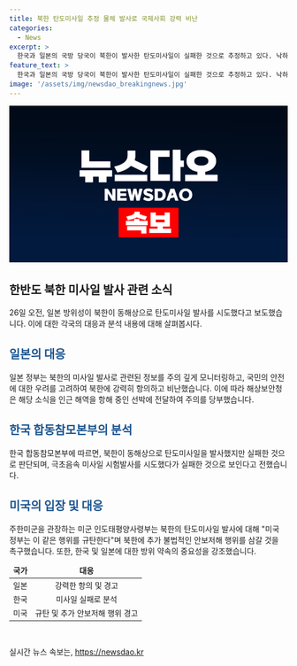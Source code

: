 ```yaml
---
title: 북한 탄도미사일 추정 물체 발사로 국제사회 강력 비난
categories:
  - News
excerpt: >
  한국과 일본의 국방 당국이 북한이 발사한 탄도미사일이 실패한 것으로 추정하고 있다. 낙하 지점은 일본의 배타적 경제수역 바깥으로, 일본 정부는 국민의 안전과 밀접한 문제로 이를 비난하고 있다. 미국은 이 행위를 규탄하며 한국과 일본에 대한 방위 약속을 재확인했다. 한국 합동참모본부는 극초음속 미사일 발사 시도가 실패한 것으로 판단하고 있으며, 항해 중인 선박에 주의를 당부하고 있다. (148자)
feature_text: >
  한국과 일본의 국방 당국이 북한이 발사한 탄도미사일이 실패한 것으로 추정하고 있다. 낙하 지점은 일본의 배타적 경제수역 바깥으로, 일본 정부는 국민의 안전과 밀접한 문제로 이를 비난하고 있다. 미국은 이 행위를 규탄하며 한국과 일본에 대한 방위 약속을 재확인했다. 한국 합동참모본부는 극초음속 미사일 발사 시도가 실패한 것으로 판단하고 있으며, 항해 중인 선박에 주의를 당부하고 있다. (148자)
image: '/assets/img/newsdao_breakingnews.jpg'
---
```


<p><img src="/assets/img/newsdao_breakingnews.jpg" alt="implanttips 속보" /></p>

<h2 data-ke-size="size26">한반도 북한 미사일 발사 관련 소식</h2>

<p data-ke-size="size16">26일 오전, 일본 방위성이 북한이 동해상으로 탄도미사일 발사를 시도했다고 보도했습니다. 이에 대한 각국의 대응과 분석 내용에 대해 살펴봅시다.</p>

<h2><b><span style="color: #1a5490;">일본의 대응</span></b></h2>

<p data-ke-size="size16">일본 정부는 북한의 미사일 발사로 관련된 정보를 주의 깊게 모니터링하고, 국민의 안전에 대한 우려를 고려하여 북한에 강력히 항의하고 비난했습니다. 이에 따라 해상보안청은 해당 소식을 인근 해역을 항해 중인 선박에 전달하여 주의를 당부했습니다.</p>

<h2><b><span style="color: #1a5490;">한국 합동참모본부의 분석</span></b></h2>

<p data-ke-size="size16">한국 합동참모본부에 따르면, 북한이 동해상으로 탄도미사일을 발사했지만 실패한 것으로 판단되며, 극초음속 미사일 시험발사를 시도했다가 실패한 것으로 보인다고 전했습니다.</p>

<h2><b><span style="color: #1a5490;">미국의 입장 및 대응</span></b></h2>

<p data-ke-size="size16">주한미군을 관장하는 미군 인도태평양사령부는 북한의 탄도미사일 발사에 대해 "미국 정부는 이 같은 행위를 규탄한다"며 북한에 추가 불법적인 안보저해 행위를 삼갈 것을 촉구했습니다. 또한, 한국 및 일본에 대한 방위 약속의 중요성을 강조했습니다.</p>

<table>
<thead>
<tr>
<td style="text-align: center; height: 17px;"><b>국가</b></td>
<td style="text-align: center; height: 17px;"><b>대응</b></td>
</tr>
</thead>
<tbody>
<tr>
<td style="text-align: center; height: 17px;">일본</td>
<td style="text-align: center; height: 17px;">강력한 항의 및 경고</td>
</tr>
<tr>
<td style="text-align: center; height: 17px;">한국</td>
<td style="text-align: center; height: 17px;">미사일 실패로 분석</td>
</tr>
<tr>
<td style="text-align: center; height: 17px;">미국</td>
<td style="text-align: center; height: 17px;">규탄 및 추가 안보저해 행위 경고</td>
</tr>
</tbody>
</table>

<p data-ke-size="size16">&nbsp;</p>
실시간 뉴스 속보는, <a href="https://newsdao.kr" rel="dofollow">https://newsdao.kr</a>


